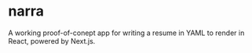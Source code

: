 # narra

A working proof-of-conept app for writing a resume in YAML to render in React, powered by Next.js.
